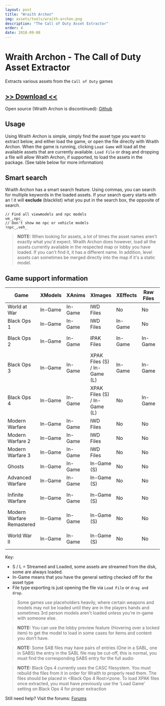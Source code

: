 ```yaml
---
layout: post
title: "Wraith Archon"
img: assets/tools/wraith-archon.png
description: "The Call of Duty Asset Extractor"
order: 4
date: 2018-09-08
---
```


# Wraith Archon - The Call of Duty Asset Extractor
Extracts various assets from the `Call of Duty` games

## [>> Download <<](https://mega.nz/file/sVhnFSaK#hVutzWTiUNebaeYDg_AeXy7-qMs_XShSYqSYhDD2xm4)
Open source (Wraith Archon is discontinued): [Github](https://github.com/dtzxporter/WraithXArchon/)

## Usage
Using Wraith Archon is simple, simply find the asset type you want to extract below, and either load the game, or open the file directly with Wraith Archon. When the game is running, clicking `Load Game` will load all the available assets that are currently available. `Load File` or drag and dropping a file will allow Wraith Archon, if supported, to load the assets in the package. (See table below for more information)

## Smart search
Wraith Archon has a smart search feature. Using commas, you can search for multiple keywords in the loaded assets. If your search query starts with an ! it will **exclude** (blacklist) what you put in the search box, the opposite of search.
```
// Find all viewmodels and npc models
vm_,npc_
// Don't show me npc or vehicle models
!npc_,veh_
```

> **NOTE:** When looking for assets, a lot of times the asset names aren't exactly what you'd expect. Wraith Archon does however, load all the assets currently available in the respected map or lobby you have loaded. If you can't find it, it has a different name. In addition, level assets can sometimes be merged directly into the map if it's a static model.

## Game support information

| Game | XModels | XAnims | XImages | XEffects | Raw Files | Sounds
| ----- | ----- | ----- |  ----- |  ----- | ----- | -----
| World at War | In-Game | In-Game | IWD Files | No | No | No
| Black Ops 1 | In-Game | In-Game | IWD Files | In-Game | No | No
| Black Ops 2 | In-Game | In-Game | IPAK Files | In-Game | In-Game | SAB Files (S/L)
| Black Ops 3 | In-Game | In-Game | XPAK Files (S) / In-Game (L) | In-Game | In-Game | SAB Files (S/L) 
| Black Ops 4 | In-Game | In-Game | XPAK Files (S) / In-Game (L) | No | In-Game | SAB Files (S/L) 
| Modern Warfare | In-Game | In-Game | IWD Files | No | No | No
| Modern Warfare 2 | In-Game | In-Game | IWD Files | No | No | No
| Modern Warfare 3 | In-Game | In-Game | IWD Files | No | No | No
| Ghosts | In-Game | In-Game | In-Game (S) | No | No | No
| Advanced Warfare | In-Game | In-Game | In-Game (S) | No | No | No
| Infinite Warfare | In-Game | In-Game | In-Game (S) | No | No | SAB Files (S/L)
| Modern Warfare Remastered | In-Game | In-Game | In-Game (S) | No | No | No
| World War II | In-Game | In-Game | In-Game (S) | No | No | In-Game (S/L)

Key:
- S / L = Streamed and Loaded, some assets are streamed from the disk, some are always loaded.
- In-Game means that you have the general setting checked off for the asset type
- File type exporting is just opening the file via `Load File` or `drag and drop`.

> Some games use placeholders heavily, where certain weapons and models may not be loaded until they are in the players hands and sometimes 3rd person models aren't loaded unless you're in-game with someone else.

> **NOTE:** You can use the lobby preview feature (Hovering over a locked item) to get the model to load in some cases for items and content you don't have.

> **NOTE:** Some SAB files may have pairs of entries (One in a SABL, one in SABS) the entry in the SABL file may be cut-off, this is normal, you must find the corresponding SABS entry for the full audio

> **NOTE:** Black Ops 4 currently uses the CASC filesystem. You must rebuild the files from it in order for Wraith to properly read them. The files should be placed in <Black Ops 4 Root>\zone. To load XPAK files once extracted, you must have previously use the 'Load Game' setting on Black Ops 4 for proper extraction

Still need help? Visit the forums: [Forums](https://modme.co)